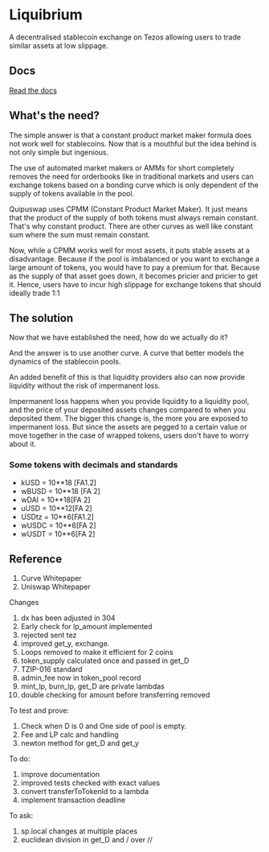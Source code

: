 # Liquibrium

A decentralised stablecoin exchange on Tezos allowing users to trade similar assets at low slippage.

## Docs

[Read the docs](./docs/README.md)

## What's the need?

The simple answer is that a constant product market maker formula does not work well for stablecoins. Now that is a mouthful but the idea behind is not only simple but ingenious.

The use of automated market makers or AMMs for short completely removes the need for orderbooks like in traditional markets and users can exchange tokens based on a bonding curve which is only dependent of the supply of tokens available in the pool.

Quipuswap uses CPMM (Constant Product Market Maker). It just means that the product of the supply of both tokens must always remain constant. That's why constant product. There are other curves as well like constant sum where the sum must remain constant.

Now, while a CPMM works well for most assets, it puts stable assets at a disadvantage. Because if the pool is imbalanced or you want to exchange a large amount of tokens, you would have to pay a premium for that. Because as the supply of that asset goes down, it becomes pricier and pricier to get it. Hence, users have to incur high slippage for exchange tokens that should ideally trade 1:1

## The solution

Now that we have established the need, how do we actually do it?

And the answer is to use another curve. A curve that better models the dynamics of the stablecoin pools.

An added benefit of this is that liquidity providers also can now provide liquidity without the risk of impermanent loss.

Impermanent loss happens when you provide liquidity to a liquidity pool, and the price of your deposited assets changes compared to when you deposited them. The bigger this change is, the more you are exposed to impermanent loss. But since the assets are pegged to a certain value or move together in the case of wrapped tokens, users don't have to worry about it.

### Some tokens with decimals and standards

- kUSD = 10\*\*18 [FA1.2]
- wBUSD = 10\*\*18 [FA 2]
- wDAI = 10\*\*18[FA 2]
- uUSD = 10\*\*12[FA 2]
- USDtz = 10\*\*6[FA1.2]
- wUSDC = 10\*\*6[FA 2]
- wUSDT = 10\*\*6[FA 2]

## Reference

1. Curve Whitepaper
2. Uniswap Whitepaper

Changes

1. dx has been adjusted in 304
2. Early check for lp_amount implemented
3. rejected sent tez
4. improved get_y, exchange.
5. Loops removed to make it efficient for 2 coins
6. token_supply calculated once and passed in get_D
7. TZIP-016 standard
8. admin_fee now in token_pool record
9. mint_lp, burn_lp, get_D are private lambdas
10. double checking for amount before transferring removed

To test and prove:
1. Check when D is 0 and One side of pool is empty.
2. Fee and LP calc and handling
3. newton method for get_D and get_y

To do:
1. improve documentation
2. improved tests checked with exact values
3. convert transferToTokenId to a lambda
4. implement transaction deadline

To ask:
1. sp.local changes at multiple places
2. euclidean division in get_D and / over //